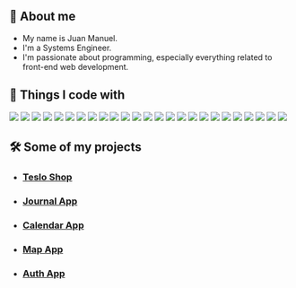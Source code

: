 ## 💬 About me

- My name is Juan Manuel.
- I'm a Systems Engineer.
- I'm passionate about programming, especially everything related to front-end web development.

## 📱 Things I code with

![](https://img.shields.io/badge/-HTML5-E34F26?style=flat-square&logo=html5&logoColor=white)
![](https://img.shields.io/badge/-CSS3-214CE5?style=flat-square&logo=css3&logoColor=white)
![](https://img.shields.io/badge/-Sass-CC6699?style=flat-square&logo=sass&logoColor=white)
![](https://img.shields.io/badge/-Tailwind-38BDF8?style=flat-square&logo=tailwindcss&logoColor=white)
![](https://img.shields.io/badge/-Bootstrap-7310F5?style=flat-square&logo=bootstrap&logoColor=white)
![](https://img.shields.io/badge/-TypeScript-007ACC?style=flat-square&logo=typescript&logoColor=white)
![](https://img.shields.io/badge/-JavaScript-000?style=flat-square&logo=javascript)
![](https://img.shields.io/badge/-React-45b8d8?style=flat-square&logo=react&logoColor=white)
![](https://img.shields.io/badge/-Material_UI-007FFF?style=flat-square&logo=mui&logoColor=white)
![](https://img.shields.io/badge/-Next.js-000?style=flat-square&logo=next.js&logoColor=white)
![](https://img.shields.io/badge/-Angular-DD0031?style=flat-square&logo=angular&logoColor=white)
![](https://img.shields.io/badge/-Redux-764ABC?style=flat-square&logo=redux&logoColor=white)
![](https://img.shields.io/badge/-RxJs-B7178C?style=flat-square&logo=reactivex&logoColor=white)
![](https://img.shields.io/badge/-Jest-C21325?style=flat-square&logo=jest&logoColor=white)
![](https://img.shields.io/badge/-Nodejs-43853d?style=flat-square&logo=Node.js&logoColor=white)
![](https://img.shields.io/badge/-Git-F05032?style=flat-square&logo=git&logoColor=white)
![](https://img.shields.io/badge/-Webpack-8DD6F9?style=flat-square&logo=webpack&logoColor=white)
![](https://img.shields.io/badge/-Docker-46a2f1?style=flat-square&logo=docker&logoColor=white)
![](https://img.shields.io/badge/-Firebase-2C394B?style=flat-square&logo=firebase)
![](https://img.shields.io/badge/Express.js-000?style=flat-square&logo=express&logoColor=white)
![](https://img.shields.io/badge/-NestJS-ea2845?style=flat-square&logo=nestjs&logoColor=white)
![](https://img.shields.io/badge/-PostgreSQL-336791?style=flat-square&logo=postgresql&logoColor=white)
![](https://img.shields.io/badge/-MongoDB-13aa52?style=flat-square&logo=mongodb&logoColor=white)
![](https://img.shields.io/badge/-Postman-FF6C37?style=flat-square&logo=postman&logoColor=white)
![](https://img.shields.io/badge/-Prisma-000?style=flat-square&logo=prisma&logoColor=white)

## 🛠️ Some of my projects

- ### [Teslo Shop](https://teslo-shop-jmgg.vercel.app)

- ### [Journal App](https://journal-app-jmgg.netlify.app)

- ### [Calendar App](https://calendar-app-jmgg.up.railway.app)

- ### [Map App](https://map-app-jmgg.netlify.app)

- ### [Auth App](https://auth-app-jmgg.netlify.app)
